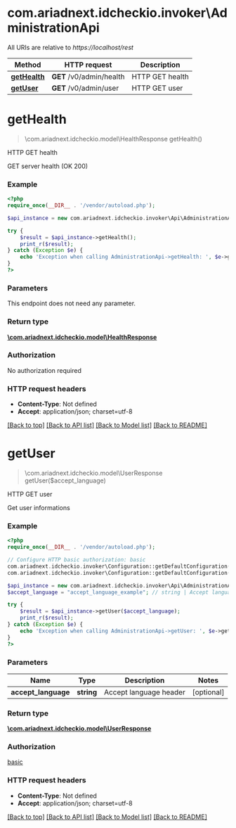 # com.ariadnext.idcheckio.invoker\AdministrationApi

All URIs are relative to *https://localhost/rest*

Method | HTTP request | Description
------------- | ------------- | -------------
[**getHealth**](AdministrationApi.md#getHealth) | **GET** /v0/admin/health | HTTP GET health
[**getUser**](AdministrationApi.md#getUser) | **GET** /v0/admin/user | HTTP GET user


# **getHealth**
> \com.ariadnext.idcheckio.model\HealthResponse getHealth()

HTTP GET health

GET server health (OK 200)

### Example
```php
<?php
require_once(__DIR__ . '/vendor/autoload.php');

$api_instance = new com.ariadnext.idcheckio.invoker\Api\AdministrationApi();

try {
    $result = $api_instance->getHealth();
    print_r($result);
} catch (Exception $e) {
    echo 'Exception when calling AdministrationApi->getHealth: ', $e->getMessage(), PHP_EOL;
}
?>
```

### Parameters
This endpoint does not need any parameter.

### Return type

[**\com.ariadnext.idcheckio.model\HealthResponse**](../Model/HealthResponse.md)

### Authorization

No authorization required

### HTTP request headers

 - **Content-Type**: Not defined
 - **Accept**: application/json; charset=utf-8

[[Back to top]](#) [[Back to API list]](../../README.md#documentation-for-api-endpoints) [[Back to Model list]](../../README.md#documentation-for-models) [[Back to README]](../../README.md)

# **getUser**
> \com.ariadnext.idcheckio.model\UserResponse getUser($accept_language)

HTTP GET user

Get user informations

### Example
```php
<?php
require_once(__DIR__ . '/vendor/autoload.php');

// Configure HTTP basic authorization: basic
com.ariadnext.idcheckio.invoker\Configuration::getDefaultConfiguration()->setUsername('YOUR_USERNAME');
com.ariadnext.idcheckio.invoker\Configuration::getDefaultConfiguration()->setPassword('YOUR_PASSWORD');

$api_instance = new com.ariadnext.idcheckio.invoker\Api\AdministrationApi();
$accept_language = "accept_language_example"; // string | Accept language header

try {
    $result = $api_instance->getUser($accept_language);
    print_r($result);
} catch (Exception $e) {
    echo 'Exception when calling AdministrationApi->getUser: ', $e->getMessage(), PHP_EOL;
}
?>
```

### Parameters

Name | Type | Description  | Notes
------------- | ------------- | ------------- | -------------
 **accept_language** | **string**| Accept language header | [optional]

### Return type

[**\com.ariadnext.idcheckio.model\UserResponse**](../Model/UserResponse.md)

### Authorization

[basic](../../README.md#basic)

### HTTP request headers

 - **Content-Type**: Not defined
 - **Accept**: application/json; charset=utf-8

[[Back to top]](#) [[Back to API list]](../../README.md#documentation-for-api-endpoints) [[Back to Model list]](../../README.md#documentation-for-models) [[Back to README]](../../README.md)


